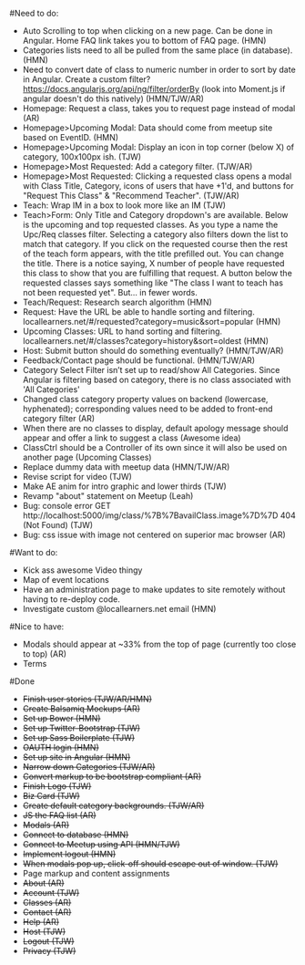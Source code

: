 #Need to do:
* Auto Scrolling to top when clicking on a new page. Can be done in Angular. Home FAQ link takes you to bottom of FAQ page. (HMN)
* Categories lists need to all be pulled from the same place (in database). (HMN)
* Need to convert date of class to numeric number in order to sort by date in Angular. Create a custom filter? https://docs.angularjs.org/api/ng/filter/orderBy (look into Moment.js if angular doesn't do this natively) (HMN/TJW/AR)
* Homepage: Request a class, takes you to request page instead of modal (AR)
* Homepage>Upcoming Modal: Data should come from meetup site based on EventID. (HMN)
* Homepage>Upcoming Modal: Display an icon in top corner (below X) of category, 100x100px ish. (TJW)
* Homepage>Most Requested: Add a category filter. (TJW/AR)
* Homepage>Most Requested: Clicking a requested class opens a modal with Class Title, Category, icons of users that have +1'd, and buttons for "Request This Class" & "Recommend Teacher". (TJW/AR)
* Teach: Wrap IM in a box to look more like an IM (TJW)
* Teach>Form: Only Title and Category dropdown's are available. Below is the upcoming and top requested classes. As you type a name the Upc/Req classes filter. Selecting a category also filters down the list to match that category. If you click on the requested course then the rest of the teach form appears, with the title prefilled out. You can change the title. There is a notice saying, X number of people have requested this class to show that you are fulfilling that request. A button below the requested classes says something like "The class I want to teach has not been requested yet". But... in fewer words.
* Teach/Request: Research search algorithm (HMN)
* Request: Have the URL be able to handle sorting and filtering. locallearners.net/#/requested?category=music&sort=popular (HMN)
* Upcoming Classes: URL to hand sorting and filtering. locallearners.net/#/classes?category=history&sort=oldest (HMN)
* Host: Submit button should do something eventually? (HMN/TJW/AR)
* Feedback/Contact page should be functional. (HMN/TJW/AR)
* Category Select Filter isn’t set up to read/show All Categories. Since Angular is filtering based on category, there is no class associated with 'All Categories'
* Changed class category property values on backend (lowercase, hyphenated); corresponding values need to be added to front-end category filter (AR)
* When there are no classes to display, default apology message should appear and offer a link to suggest a class (Awesome idea)
* ClassCtrl should be a Controller of its own since it will also be used on another page (Upcoming Classes)
* Replace dummy data with meetup data (HMN/TJW/AR)
* Revise script for video (TJW)
* Make AE anim for intro graphic and lower thirds (TJW)
* Revamp "about" statement on Meetup (Leah)
* Bug: console error GET http://localhost:5000/img/class/%7B%7BavailClass.image%7D%7D 404 (Not Found) (TJW)
* Bug: css issue with image not centered on superior mac browser (AR)

#Want to do:
* Kick ass awesome Video thingy
* Map of event locations
* Have an administration page to make updates to site remotely without having to re-deploy code.
* Investigate custom @locallearners.net email (HMN)

#Nice to have:
* Modals should appear at ~33% from the top of page (currently too close to top) (AR)
* Terms



#Done
* ~~Finish user stories (TJW/AR/HMN)~~
* ~~Create Balsamiq Mockups (AR)~~
* ~~Set up Bower (HMN)~~
* ~~Set up Twitter-Bootstrap (TJW)~~
* ~~Set up Sass Boilerplate (TJW)~~
* ~~OAUTH login (HMN)~~
* ~~Set up site in Angular (HMN)~~
* ~~Narrow down Categories (TJW/AR)~~
* ~~Convert markup to be bootstrap compliant (AR)~~
* ~~Finish Logo (TJW)~~
* ~~Biz Card (TJW)~~
* ~~Create default category backgrounds. (TJW/AR)~~
* ~~JS the FAQ list (AR)~~
* ~~Modals (AR)~~
* ~~Connect to database (HMN)~~
* ~~Connect to Meetup using API (HMN/TJW)~~
* ~~Implement logout (HMN)~~
* ~~When modals pop up, click-off should escape out of window. (TJW)~~
* Page markup and content assignments
 * ~~About (AR)~~
 * ~~Account (TJW)~~
 * ~~Classes (AR)~~
 * ~~Contact (AR)~~
 * ~~Help (AR)~~
 * ~~Host (TJW)~~
 * ~~Logout (TJW)~~
 * ~~Privacy (TJW)~~